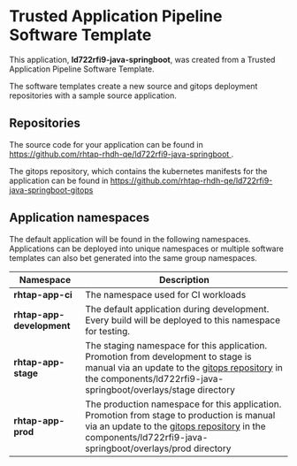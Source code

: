 # Trusted Application Pipeline Software Template

This application, **ld722rfi9-java-springboot**, was created from a Trusted Application Pipeline Software Template.

The software templates create a new source and gitops deployment repositories with a sample source application. 

## Repositories

The source code for your application can be found in [https://github.com/rhtap-rhdh-qe/ld722rfi9-java-springboot ](https://github.com/rhtap-rhdh-qe/ld722rfi9-java-springboot ).
 
The gitops repository, which contains the kubernetes manifests for the application can be found in 
[https://github.com/rhtap-rhdh-qe/ld722rfi9-java-springboot-gitops ](https://github.com/rhtap-rhdh-qe/ld722rfi9-java-springboot-gitops ) 

## Application namespaces 

The default application will be found in the following namespaces. Applications can be deployed into unique namespaces or multiple software templates can also bet generated into the same group namespaces.  

|  Namespace   |  Description   |  
| -------- | -------- |
| **rhtap-app-ci** | The namespace used for CI workloads |
| **rhtap-app-development** | The default application during development. Every build will be deployed to this namespace for testing. |
| **rhtap-app-stage** | The staging namespace for this application. Promotion from development to stage is manual via an update to the [gitops repository](https://github.com/rhtap-rhdh-qe/ld722rfi9-java-springboot-gitops ) in the components/ld722rfi9-java-springboot/overlays/stage directory |
| **rhtap-app-prod** | The production namespace for this application. Promotion from stage to production is manual via an update to the [gitops repository](https://github.com/rhtap-rhdh-qe/ld722rfi9-java-springboot-gitops ) in the components/ld722rfi9-java-springboot/overlays/prod directory |
